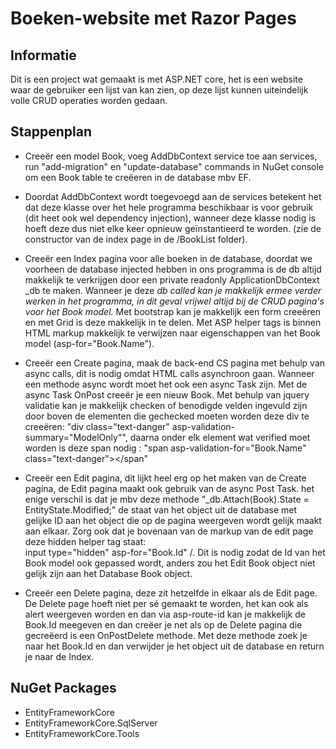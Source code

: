 ﻿# Boeken-website met Razor Pages
## Informatie
Dit is een project wat gemaakt is met ASP.NET core, het is een website waar de gebruiker een lijst van kan zien, op
deze lijst kunnen uiteindelijk volle CRUD operaties worden gedaan.

## Stappenplan
- Creeër een model Book, voeg AddDbContext service toe aan services, run "add-migration" en "update-database" commands
in NuGet console om een Book table te creëeren in de database mbv EF.

- Doordat AddDbContext wordt toegevoegd aan de services betekent het dat deze klasse over het hele programma beschikbaar
is voor gebruik (dit heet ook wel dependency injection), wanneer deze klasse nodig is hoeft deze dus niet elke keer opnieuw
geïnstantieerd te worden. (zie de constructor van de index page in de /BookList folder).
- Creeër een Index pagina voor alle boeken in de database, doordat we voorheen de database injected hebben in ons
programma is de db altijd makkelijk te verkrijgen door een private readonly ApplicationDbContext _db te maken.
Wanneer je deze _db called kan je makkelijk ermee verder werken in het programma, in dit geval vrijwel altijd bij de
CRUD pagina's voor het Book model._
Met bootstrap kan je makkelijk een form creeëren en met Grid is deze makkelijk in te delen. Met ASP helper tags
is binnen HTML markup makkelijk te verwijzen naar eigenschappen van het Book model (asp-for="Book.Name").
- Creeër een Create pagina, maak de back-end CS pagina met behulp van async calls, dit is nodig omdat
HTML calls asynchroon gaan. Wanneer een methode async wordt moet het ook een async Task zijn. Met de async
Task OnPost creeër je een nieuw Book. Met behulp van jquery validatie kan je makkelijk checken of benodigde velden
ingevuld zijn door boven de elementen die gechecked moeten worden deze div te creeëren: 
"div class="text-danger" asp-validation-summary="ModelOnly"", daarna onder elk element wat verified moet worden
is deze span nodig : "span asp-validation-for="Book.Name" class="text-danger"></span"
- Creeër een Edit pagina, dit lijkt heel erg op het maken van de Create pagina, de Edit pagina maakt ook gebruik van
de async Post Task. het enige verschil is dat je mbv deze methode "_db.Attach(Book).State = EntityState.Modified;"
de staat van het object uit de database met gelijke ID aan het object die op de pagina weergeven wordt gelijk maakt aan
elkaar. Zorg ook dat je bovenaan van de markup van de edit page deze hidden helper tag staat:         
input type="hidden" asp-for="Book.Id" /. Dit is nodig zodat de Id van het Book model ook gepassed wordt, anders zou
het Edit Book object niet gelijk zijn aan het Database Book object.
- Creeër een Delete pagina, deze zit hetzelfde in elkaar als de Edit page. De Delete page hoeft niet per sé gemaakt te worden,
het kan ook als alert weergeven worden en dan via asp-route-id kan je makkelijk de Book.Id meegeven en dan creëer je net als
op de Delete pagina die gecreëerd is een OnPostDelete methode. Met deze methode zoek je naar het Book.Id en dan verwijder
je het object uit de database en return je naar de Index.


## NuGet Packages
- EntityFrameworkCore
- EntityFrameworkCore.SqlServer
- EntityFrameworkCore.Tools


